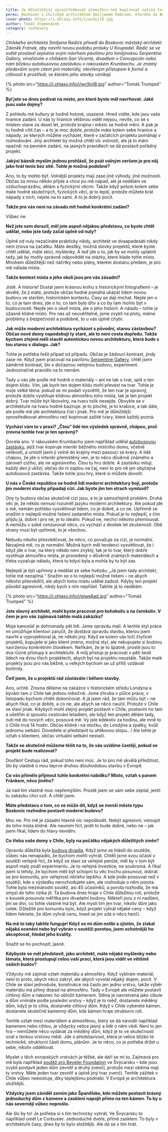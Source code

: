 ```yaml
---
title: Je důležitější zprostředkovat atmosféru než kopírovat zažité tvary
perex: Rozhovor s chilským architektem Smiljanem Radićem, kterého do Boskovic přivedl městský architekt Zdeněk Fránek, aby navrhl novou podobu proluky U Koupadel.
cover-photo: https://i.ohlasy.info/i/wc9yjl8.jpg
author: Tomáš Znamenáček
category: rozhovory
---
```


*Chilského architekta Smiljana Radiće přivedl do Boskovic městský architekt Zdeněk Fránek, aby navrhl novou podobu proluky U Koupadel. Radić se ve světě proslavil zejména svým návrhem pavilónu pro londýnskou Serpentine Gallery, vinařstvím v chilském San Vicente, divadlem v Concepción nebo nám blízkou autobusovou zastávkou v rakouském Krumbachu. Je známý především svým citem pro materiály, otevřeným přístupem k formě a citlivostí k prostředí, ve kterém jeho stavby vznikají.*

{% photo src="https://i.ohlasy.info/i/wc9yjl8.jpg" author="Tomáš Trumpeš" %}

**Byl jste se dnes podívat na místo, pro které byste měl navrhovat. Jaké jsou vaše dojmy?**

Z pohledu mé kultury je hodně hotové, usazené. Hned vidíte, kde jsou vaše hranice zadání. U nás ty hranice většinou vidět nejsou, nevíte, co se s místem stane za deset let, protože krajina i město se hodně mění. A pak je tu hodně cítit čas – a to je moc dobře, protože máte kolem sebe hranice a nápady, ze kterých můžete vycházet, které v začátcích projektu pomáhají v rozhodování. Jiný architekt by možná chtěl víc volnosti, ale já to mám opačně: na pevném zadání, na jasných pravidlech se dá postavit pořádný projekt.

**Jakýsi básník myslím jednou prohlásil, že psát volným veršem je pro něj jako hrát tenis bez sítě. Tohle je možná podobné?**

Ano, to by mohlo být. Volnější projekty mají zase jiné výhody, jiné možnosti. Občas za mnou někdo přijde a chce po mě nápad, ale já nedělám ve vzduchoprázdnu, dělám s fyzickými věcmi. Takže když potom kolem sebe máte hodně skutečných, fyzických věcí, je to lepší, protože můžete brát nápady z nich, nejste na to sami. A to je dobrý pocit.

**Takže pro vás není na závadu mít hodně konkrétní zadání?**

Vůbec ne.

**Než jste sem dorazil, měl jste aspoň nějakou představu, co byste chtěl udělat, nebo jste tady začal úplně od nuly?**

Úplně od nuly nezačínáte prakticky nikdy, architekt ve dvaapadesáti nikdy není znova na začátku. Máte desítky, možná stovky projektů, které byste chtěl udělat, máte skici, myšlenky. A teď jde o to, jak by se mohly uplatnit tady, jak by mohly správně odpovědět na otázky, které klade tohle místo. Mnohem důležitější než náčrtky nebo plány, kterém dostanu předem, je pro mě nálada místa.

**Takže kontext místa a jeho okolí jsou pro vás zásadní?**

Jistě. A historie! Dostal jsem krásnou knihu s historickými fotografiemi – je skvělé, že ji máte, protože občas hodně pomáhá ukázat lidem novou budovu ve starším, historickém kontextu. Časy se dají míchat. Nejde jen o to, co je tam dnes; jde o to, co tam bylo dřív a co by tam mohlo být v budoucnosti. Nejde jen o okolí místa, ale o jeho historii. A náladu – tohle je úžasně klidné místo. Pro nás až neuvěřitelně, jsme zvyklí na ploty, máme problémy s bezpečností a podobně, to u vás úplně chybí.

**Jak může moderní architektura vycházet s původní, starou zástavbou? Občas nové domy napodobují ty staré, ale to není cesta dopředu. Takže bychom zřejmě měli stavět autentickou novou architekturu, která bude s tou starou v dialogu. Jak?**

Tohle je potřeba řešit případ od případu. Občas je žádoucí kontrast, jindy zase ne. Když jsem pracoval na pavilónu [Serpentine Gallery](https://www.dezeen.com/2016/02/18/video-interview-serpentine-gallery-pavilion-2014-smiljan-radic-model-making-movie/), chtěl jsem záměrně kontrast, šlo o dočasnou veřejnou budovu, experiment. Jednoznačné pravidlo na to nemám.

Tady u vás jde podle mě hodně o materiály – ani ne tak o tvar, spíš o ten dojem klidu. Vím, jak bych ten dojem klidu mohl převést na tvar. Tohle je moje velké téma: pokud se mi podaří vysvětlit, že ten tvar je správný, protože dobře vystihuje klidnou atmosféru toho místa, tak je ten projekt dobrý. Tvar může být libovolný, na tvaru tolik nesejde. Obvykle se v architektuře na tvaru hodně bazíruje: je to ploché, je to krabice, a tak dále, ale podle mě jde architektura číst i jinak. Pro mě je důležitější zprostředkovat atmosféru než kopírovat zažité tvary, které každý pozná.

**Vychází vám to v praxi? „Čtou“ lidé ten výsledek správně, chápou, proč zrovna tenhle tvar je ten správný?**

Docela ano. V rakouském Krumbachu jsem například udělal [autobusovou zastávku](https://www.dezeen.com/2014/05/16/bus-stop-project-fujimoto-shu-radic-austria/), jejíž tvar kopíruje interiér běžného místního domu, včetně velikosti, a umístil jsem ji volně do krajiny mezi pasoucí se krávy. A lidé chápou, že jde o interiér přemístěný ven, je to něco důvěrně známého a zároveň cizího, ale ne agresivního. Čtou tu hru dobře. A zastávku milují, každý den ji uklízí, občas do ní zajdou na čaj, není to pro ně jen obyčejná autobusová zastávka. Takže tohle jsou hry, které si můžete dovolit.

**U nás v České republice se hodně lidí moderní architektury bojí, protože jim moderní stavby připadají cizí. Jak byste jim ten strach vymluvil?**

Ony ty budovy občas skutečně cizí jsou, a to je samozřejmě problém. Druhá věc je, že někdo nemusí rozumět jazyku moderní architektury. Ale pokud jde o mě, nemám potřebu vysvětlovat lidem, co je dobré, a co ne. Upřímně se snažím o nejlepší možné řešení zadaného místa. Pokud je to nejlepší, s čím přijdu já, dobré i pro ně, je to ideální. Pokud ne, nechci někoho přemlouvat. A nemůžu v sobě cenzurovat něco, co vychází z desítek let zkušeností. Obě strany musí být upřímné, to je všechno.

Nebudu nikoho přesvědčovat, že něco, co považuje za cizí, je normální. Nezajímá mě, co je normální. Možná bych měl tendenci vysvětlovat, že i když jde o tvar, na který někdo není zvyklý, tak je to tvar, který dobře vystihuje atmosféru místa, je provedený v důvěrně známých materiálech a třeba vyzařuje náladu, která tu kdysi byla a mohla by tu být zas.

Nejlepší je být upřímný a nedělat ze sebe hvězdu: „Já jsem tady architekt, tohle mě nezajímá.“ Snažím se o to nejlepší možné řešení – ne abych někoho přesvědčil, ale abych tomu místu udělal zadost. Kdyby ten projekt působil agresivně, nikdy bych s ním nepřišel. Takhle já to nedělám.

{% photo src="https://i.ohlasy.info/i/piwe8ad.jpg" author="Tomáš Trumpeš" %}

**Jste slavný architekt, mohl byste pracovat pro kohokoliv a na čemkoliv. V čem je pro vás zajímavá takhle malá zakázka?**

Moje kancelář je dohromady pět lidí. Jsme opravdu malí. A tenhle styl práce mi umožňuje klientovi zaručit, že dostává opravdu stavbu, kterou jsem navrhl a vyprojektoval já, ne někdo jiný. Když se kolem vás točí čtyřicet projektů, kupujete si jako klient jméno, možná styl, ale nekupujete si budovu navrženou konkrétním člověkem. Neříkám, že je to špatně, prostě jsou to dva různé přístupy k architektuře. A můj přístup je pracovat v pěti šesti lidech na dvou třech projektech, abych byl na projektu neustále. Takže malé projekty jsou pro nás běžné, u velkých bychom se už příliš vzdávali kontroly.

**Četl jsem, že u projektů rád zůstáváte i během stavby.**

Ano, určitě. Zrovna děláme na zakázce v historickém středu Londýna a bývám tam z Chile tak jednou měsíčně. Jsme zhruba v půlce práce, v listopadu bychom chtěli dokončovat. A já jsem rád, že tam můžu být – ne abych říkal, co je dobře, a co ne, ale abych se něco naučil. Protože v Chile se staví jinak. Kdybych mohl stejný projekt postavit v Chile, postavím ho tam a ušetřím si spoustu cestování letadlem, ale když ten projekt dělám tady, nutí mě do nových věcí, posouvá mě. Vy jste kdekoliv za hodinu, ale mně to z Chile trvá 14 hodin. Občas klidně i na otočku, do Londýna a zpátky, kvůli jednomu setkání. Dovedete si představit tu uhlíkovou stopu…! Ale tohle je vztah s klientem, občas virtuální setkání nestačí.

**Takže se skutečně můžeme těšit na to, že vás uvidíme častěji, pokud se projekt bude realizovat?**

Doufám! Cestuju rád, pokud toho není moc. Je to pro mě skvělá příležitost, šlo by vlastně o mou teprve druhou dlouhodobou stavbu v Evropě.

**Co vás přimělo přijmout tuhle konkrétní nabídku? Místo, vztah s panem Fránkem, něco jiného?**

Já nad tím vlastně moc nepřemýšlím. Prostě jsem se sám sebe zeptal, jestli tu zakázku chci vzít. A chtěl jsem.

**Máte představu o tom, co se může dít, když se menší město typu Boskovic rozhodne postavit moderní budovu?**

Moc ne. Pro mě je zásadní hlavně nic nepoškodit. Nebýt agresivní, vstoupit do toho místa klidně. Ale neumím říct, jestli to bude dobré, nebo ne – jak jsem říkal, lidem do hlavy nevidím.

**Co třeba vaše domy v Chile, byly na počátku nějakých důležitých změn?**

Opravdu důležitá byla [budova divadla](https://www.dezeen.com/2018/07/27/architecture-smiljan-radic-eduardo-castillo-gabriela-medrano-teatro-regional-del-biobio-chile-concepcion/). Když jsme se hlásili do soutěže, vůbec nás nenapadlo, že bychom mohli vyhrát. Chtěli jsme svou účastí v soutěži veřejně říct, že když se staví za veřejné peníze, měl by v tom být aspoň malý podíl experimentu. Je to veřejná investice, ne soukromá. A říkal jsem si tehdy, že bychom měli být schopni tu věc trochu posunout, dobrat se pro komunitu, pro veřejnost něčeho lepšího. A kde jinde posouvat než v soutěži, kde o výsledku nerozhodujete sám, ale rozhoduje o něm porota. Tohle byla mezinárodní soutěž, asi 45 účastníků, a porota rozhodla, že má smysl do toho rizika jít. Ta budova dnes hraje v Chile důležitou roli, protože o kousek posunula měřítka pro divadelní budovy. Někteří jsou z ní nadšeni, jiní se diví, co tohle vlastně má být. Ale myslí tím jen tvar, nikoliv dům jako celek. Důležité pro komunitu bylo, když projekt vyhrál nějaké ceny – když lidem řeknete, že dům vyhrál cenu, hned se jim zdá o něco hezčí.

**Na mě to taky takhle funguje! Když se mi dům nelíbí a zjistím, že získal nějaká ocenění nebo byl vybrán v soutěži porotou, jsem ochotnější ho akceptovat, hledat jeho kvality.**

Snažit se ho pochopit, jasně.

**Kdybyste se měl představit, jako architekt, máte nějaké myšlenky nebo témata, která prostupují celou vaší prací, která jsou vidět ve většině vašich budov?**

Vždycky mě zajímal vztah materiálu a atmosféry. Když vybírám materiál, není to proto, abych něco zakryl, ale abych vyvolal nějaký dojem, pocit. V Chile se staví jednoduše, konstrukce má často jen jednu vrstvu, takže výběr materiálu má přímý dopad na atmosféru. Tady v Evropě ale můžete postavit cihlový dům a nakonec ho obložit kamenem. Stěna je navrstvená jako cibule a dům vnímáte podle poslední vrstvy – když je to měď, dostanete měděný dům, když je to cihla, dostanete cihlový dům. Když v Chile vyberete kámen, dostanete skutečně kamenný dům, kde kámen hraje strukturní roli. 

Tenhle vztah mezi materiálem a atmosférou, který se dá navodit například kamenem nebo cihlou, je vždycky velice jasný a lidé o něm vědí. Není to jen hra – nemůžete něco vydávat za měděný dům, když je to ve skutečnosti ocel s tenkou vrstvou mědi. Jde o představivost, která je velice blízko té technické, strukturní části domu, plánům. Je to něco, co je potřeba držet u sebe, nikoliv oddělovat.

Myslet v těch evropských vrstvách je těžké, ale daří se mi to. Zajímavá pro mě byla například [soutěž pro Beyeler Foundation](https://divisare.com/projects/386309-smiljan-radic-beyeler-foundation-extension-building) ve Švýcarsku – kde jsou zvyklí postavit jeden dům zevnitř a druhý zvenčí, protože mezi oběma mají ty vrstvy. Máte jeden tvar zevnitř a úplně jiný tvar zvenčí. Tenhle zážitek v Chile vůbec neexistuje, díky teplejšímu podnebí. V Evropě je architektura složitější.

**Vždycky jsem záviděl zemím jako Španělsko, kde můžete postavit krásný jednoduchý dům z kamene a zasklení napojit přímo na ten kámen. To by u nás severněji vůbec neprošlo.**

Ale šlo by to! Je potřeba si s tím technicky vyhrát. Ve Švýcarsku to například uměl Le Corbusier. Jednoduché dveře, přímé zasklení. To byly v architektuře časy, dnes by to bylo složitější. Ale dá se s tím hrát.
